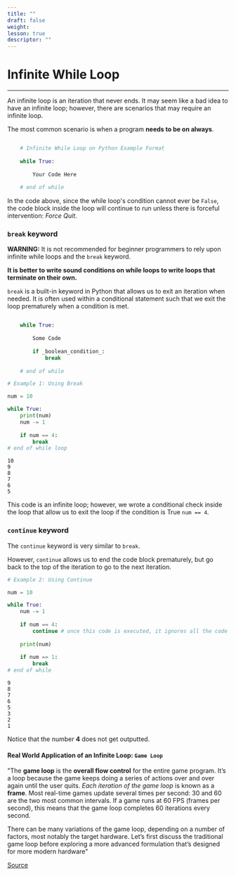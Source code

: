 ```yaml
---
title: ""
draft: false
weight:
lesson: true
descriptor: ""
---
```


# Infinite While Loop
---

An infinite loop is an iteration that never ends. It may seem like a bad idea to have an infinite loop; however, there are scenarios that may require an infinite loop.

The most common scenario is when a program __needs to be on always__.

```python

    # Infinite While Loop on Python Example Format
    
    while True:
        
        Your Code Here
    
    # end of while
```

In the code above, since the while loop's condition cannot ever be ```False```, the code block inside the loop will continue to run unless there is forceful intervention: _Force Quit_.

### ```break``` keyword

**WARNING:** It is not recommended for beginner programmers to rely upon infinite while loops and the ```break``` keyword. 

**It is better to write sound conditions on while loops to write loops that terminate on their own.**

```break``` is a built-in keyword in Python that allows us to exit an iteration when needed. It is often used within a conditional statement such that we exit the loop prematurely when a condition is met.

```python

    while True:
        
        Some Code
        
        if _boolean_condition_:
            break
            
    # end of while
```


```python
# Example 1: Using Break

num = 10

while True:
    print(num)
    num -= 1
    
    if num == 4:
        break
# end of while loop
```

    10
    9
    8
    7
    6
    5


This code is an infinite loop; however, we wrote a conditional check inside the loop that allow us to exit the loop if the condition is True ```num == 4```.

### ```continue``` keyword

The ```continue``` keyword is very similar to ```break```. 

However, ```continue``` allows us to end the code block prematurely, but go back to the top of the iteration to go to the next iteration.


```python
# Example 2: Using Continue

num = 10

while True:
    num -= 1
    
    if num == 4:
        continue # once this code is executed, it ignores all the code below in the code block.
    
    print(num)
    
    if num == 1:
        break
# end of while
```

    9
    8
    7
    6
    5
    3
    2
    1


Notice that the number **4** does not get outputted.


#### Real World Application of an Infinite Loop: ```Game Loop```

"The **game loop** is the **overall flow control** for the entire game program. It’s a loop because the game keeps doing a series of actions over and over again until the user quits. _Each iteration of the game loop_ is known as a **frame**. Most real-time games update several times per second: 30 and 60 are the two most common intervals. If a game runs at 60 FPS (frames per second), this means that the game loop completes 60 iterations every second.

There can be many variations of the game loop, depending on a number of factors, most notably the target hardware. Let’s first discuss the traditional game loop before exploring a more advanced formulation that’s designed for more modern hardware"

[Source](https://www.informit.com/articles/article.aspx?p=2167437&seqNum=2)
